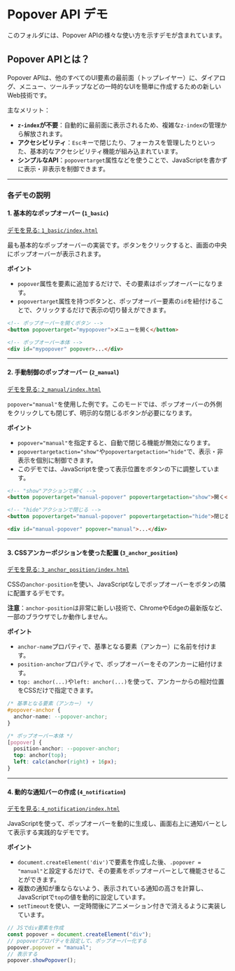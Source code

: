 # Popover API デモ

このフォルダには、Popover APIの様々な使い方を示すデモが含まれています。

## Popover APIとは？

Popover APIは、他のすべてのUI要素の最前面（トップレイヤー）に、ダイアログ、メニュー、ツールチップなどの一時的なUIを簡単に作成するための新しいWeb技術です。

主なメリット：

- **`z-index`が不要**：自動的に最前面に表示されるため、複雑な`z-index`の管理から解放されます。
- **アクセシビリティ**：`Esc`キーで閉じたり、フォーカスを管理したりといった、基本的なアクセシビリティ機能が組み込まれています。
- **シンプルなAPI**：`popovertarget`属性などを使うことで、JavaScriptを書かずに表示・非表示を制御できます。

---

### 各デモの説明

#### 1. 基本的なポップオーバー (`1_basic`)

[デモを見る: `1_basic/index.html`](./1_basic/index.html)

最も基本的なポップオーバーの実装です。ボタンをクリックすると、画面の中央にポップオーバーが表示されます。

**ポイント**

- `popover`属性を要素に追加するだけで、その要素はポップオーバーになります。
- `popovertarget`属性を持つボタンと、ポップオーバー要素の`id`を紐付けることで、クリックするだけで表示の切り替えができます。

```html
<!-- ポップオーバーを開くボタン -->
<button popovertarget="mypopover">メニューを開く</button>

<!-- ポップオーバー本体 -->
<div id="mypopover" popover>...</div>
```

---

#### 2. 手動制御のポップオーバー (`2_manual`)

[デモを見る: `2_manual/index.html`](./2_manual/index.html)

`popover="manual"`を使用した例です。このモードでは、ポップオーバーの外側をクリックしても閉じず、明示的な閉じるボタンが必要になります。

**ポイント**

- `popover="manual"`を指定すると、自動で閉じる機能が無効になります。
- `popovertargetaction="show"`や`popovertargetaction="hide"`で、表示・非表示を個別に制御できます。
- このデモでは、JavaScriptを使って表示位置をボタンの下に調整しています。

```html
<!-- "show"アクションで開く -->
<button popovertarget="manual-popover" popovertargetaction="show">開く</button>

<!-- "hide"アクションで閉じる -->
<button popovertarget="manual-popover" popovertargetaction="hide">閉じる</button>

<div id="manual-popover" popover="manual">...</div>
```

---

#### 3. CSSアンカーポジションを使った配置 (`3_anchor_position`)

[デモを見る: `3_anchor_position/index.html`](./3_anchor_position/index.html)

CSSの`anchor-position`を使い、JavaScriptなしでポップオーバーをボタンの隣に配置するデモです。

**注意**：`anchor-position`は非常に新しい技術で、ChromeやEdgeの最新版など、一部のブラウザでしか動作しません。

**ポイント**

- `anchor-name`プロパティで、基準となる要素（アンカー）に名前を付けます。
- `position-anchor`プロパティで、ポップオーバーをそのアンカーに紐付けます。
- `top: anchor(...)`や`left: anchor(...)`を使って、アンカーからの相対位置をCSSだけで指定できます。

```css
/* 基準となる要素（アンカー） */
#popover-anchor {
  anchor-name: --popover-anchor;
}

/* ポップオーバー本体 */
[popover] {
  position-anchor: --popover-anchor;
  top: anchor(top);
  left: calc(anchor(right) + 16px);
}
```

---

#### 4. 動的な通知バーの作成 (`4_notification`)

[デモを見る: `4_notification/index.html`](./4_notification/index.html)

JavaScriptを使って、ポップオーバーを動的に生成し、画面右上に通知バーとして表示する実践的なデモです。

**ポイント**

- `document.createElement('div')`で要素を作成した後、`.popover = "manual"`と設定するだけで、その要素をポップオーバーとして機能させることができます。
- 複数の通知が重ならないよう、表示されている通知の高さを計算し、JavaScriptで`top`の値を動的に設定しています。
- `setTimeout`を使い、一定時間後にアニメーション付きで消えるように実装しています。

```javascript
// JSでdiv要素を作成
const popover = document.createElement("div");
// popoverプロパティを設定して、ポップオーバー化する
popover.popover = "manual";
// 表示する
popover.showPopover();
```
